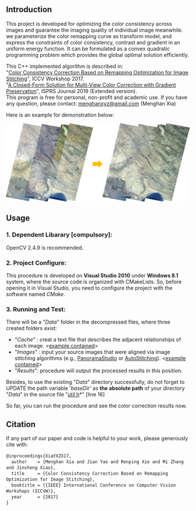 ## Introduction

This project is developed for optimizing the color consistency across images and guarantee the imaging
quality of individual image meanwhile. we parameterize the color remapping curve as transform model, 
and express the constraints of color consistency, contrast and gradient in an uniform energy function. It 
can be formulated as a convex quadratic programming problem which provides the global optimal solution efficiently.

This C++ implemented algorithm is described in:  
"[Color Consistency Correction Based on Remapping Optimization for Image Stitching](http://menghanxia.github.io/papers/2017_Color_Remapping_Optimization_iccvw.pdf)", ICCV Workshop 2017.  
"[A Closed-Form Solution for Multi-View Color Correction with Gradient Preservation](http://menghanxia.github.io/papers/2019_Color_Consistency_Optimization_isprs_journal.pdf)", ISPRS Journal 2019 (Extended version).  
This program is free for personal, non-profit and academic use. If you have any question, please contact: menghanxyz@gmail.com (Menghan Xia)

Here is an example for demonstration below:

<img src="Docs/demo_show.jpg" width="900px"/>

## Usage
### 1. Dependent Libarary [compulsory]:
OpenCV 2.4.9 is recommended.

### 2. Project Configure:
This procedure is developed on **Visual Studio 2010** under **Windows 8.1** system,
where the source code is organized with CMakeLists. So, before opening it in Visual Studio,
you need to configure the project with the software named *CMake*.

### 3. Running and Test:
There will be a "*Data*" folder in the decompressed files, where three created folders exist:  
- "*Cache*"  : creat a text file that describes the adjacent relationships of each image. <[example contained](./Data/Cache)>
- "*Images*" : input your source images that were aligned via image stitching algorithms (e.g., [PanoramaStudio](https://www.tshsoft.com/en/download_en) or [AutoStitching](https://github.com/MenghanXia/AutoStitching)). <[example contained](./Data/Images)>
- "*Results*": procedure will output the processed results in this position. <creat it by yourself>

Besides, to use the existing "*Data*" directory successfully, do not forget to UPDATE the path variable 
'*baseDir*' as **the absolute path** of your directory "*Data*" in the source file "[util.h](CoColour/Source/Utils/util.h)*" [line 16]

So far, you can run the procedure and see the color correction results now. 

## Citation
If any part of our paper and code is helpful to your work, please generously cite with:
```
@inproceedings{XiaYXZX17,
  author    = {Menghan Xia and Jian Yao and Renping Xie and Mi Zhang and Jinsheng Xiao},
  title     = {Color Consistency Correction Based on Remapping Optimization for Image Stitching},
  booktitle = {{IEEE} International Conference on Computer Vision Workshops (ICCVW)},
  year      = {2017}
}
```
